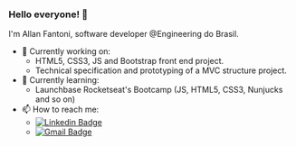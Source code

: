### Hello everyone! 👋

I'm Allan Fantoni, software developer @Engineering do Brasil.

- 🔭 Currently working on:
  * HTML5, CSS3, JS and Bootstrap front end project.
  * Technical specification and prototyping of a MVC structure project.
- 🌱 Currently learning:
  * Launchbase Rocketseat's Bootcamp (JS, HTML5, CSS3, Nunjucks and so on)
- 📫 How to reach me: 
  * [![Linkedin Badge](https://img.shields.io/badge/-Allan%20Fantoni-blue?style=flat-square&logo=Linkedin&logoColor=white&link=https://www.linkedin.com/in/allanfantoni/)](https://www.linkedin.com/in/allanfantoni/)
  * [![Gmail Badge](https://img.shields.io/badge/-allan.fantoni@gmail.com-c14438?style=flat-square&logo=Gmail&logoColor=white&link=mailto:allan.fantoni@gmail.com)](mailto:allan.fantoni@gmail.com)
